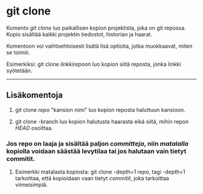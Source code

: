 # **git clone**

Komento *git clone* luo paikallisen kopion projektista, joka on git repossa. Kopio sisältää kaikki projektin tiedostot, historian ja haarat. 

Komentoon voi vaihtoehtoisesti lisätä lisä optioita, jotka muokkaavat, miten se toimiii.

Esimerkiksi: git clone *linkkirepoon* luo kopion siitä reposta, jonka linkki syötetään.

---

## Lisäkomentoja

1. git clone *repo* "kansion nimi" luo kopion reposta haluttuun kansioon.

2. git clone -branch luo kopion halutusta haarasta eikä siitä, mihin repon *HEAD* osoittaa.

### Jos repo on laaja ja sisältää paljon *committeja*, niin *matalalla* kopiolla voidaan säästää levytilaa tai jos halutaan vain tietyt commitit.

1. Esimerkki matalasta kopiosta: git clone -depth=1 *repo*, tagi -depth=1 tarkoittaa, että kopioidaan vaan tietyt *commitit*, joka tarkoittaa viimeisimpiä.
